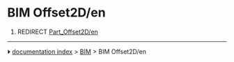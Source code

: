 # BIM Offset2D/en
1.  REDIRECT [Part_Offset2D/en](Part_Offset2D/en.md)



---
⏵ [documentation index](../README.md) > [BIM](BIM_Workbench.md) > BIM Offset2D/en
